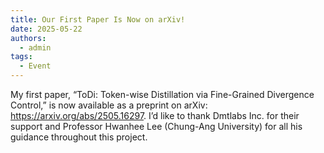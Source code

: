 ```yaml
---
title: Our First Paper Is Now on arXiv!
date: 2025-05-22
authors:
  - admin
tags:
  - Event
---
```


My first paper, “ToDi: Token-wise Distillation via Fine-Grained Divergence Control,” is now available as a preprint on arXiv: https://arxiv.org/abs/2505.16297. I’d like to thank Dmtlabs Inc. for their support and Professor Hwanhee Lee (Chung-Ang University) for all his guidance throughout this project.
